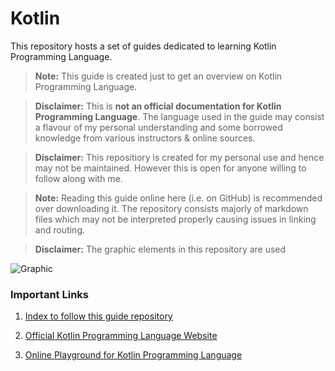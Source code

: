 # Kotlin

This repository hosts a set of guides dedicated to learning Kotlin Programming Language.

> **Note:** This guide is created just to get an overview on Kotlin Programming Language.

> **Disclaimer:** This is **not an official documentation for Kotlin Programming Language**. The language used in the guide may consist a flavour of my personal understanding and some borrowed knowledge from various instructors & online sources.

> **Disclaimer:** This repositiory is created for my personal use and hence may not be maintained. However this is open for anyone willing to follow along with me.

> **Note:** Reading this guide online here (i.e. on GitHub) is recommended over downloading it. The repository consists majorly of markdown files which may not be interpreted properly causing issues in linking and routing.

> **Disclaimer:** The graphic elements in this repository are used

![Graphic](https://www.jetbrains.com/img/banners-home-page/teamcity-tile-bg_default.svg)

### Important Links

1. [Index to follow this guide repository](./INDEX.md)

1. [Official Kotlin Programming Language Website](https://kotlinlang.org/)

1. [Online Playground for Kotlin Programming Language](https://play.kotlinlang.org/byExample/overview)
